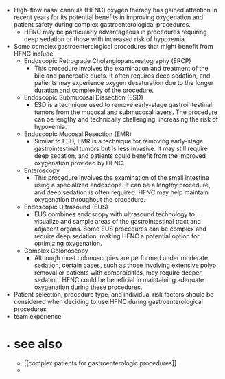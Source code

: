 - High-flow nasal cannula (HFNC) oxygen therapy has gained attention in recent years for its potential benefits in improving oxygenation and patient safety during complex gastroenterological procedures.
	- HFNC may be particularly advantageous in procedures requiring deep sedation or those with increased risk of hypoxemia.
- Some complex gastroenterological procedures that might benefit from HFNC include
	- Endoscopic Retrograde Cholangiopancreatography (ERCP)
		- This procedure involves the examination and treatment of the bile and pancreatic ducts. It often requires deep sedation, and patients may experience oxygen desaturation due to the longer duration and complexity of the procedure.
	- Endoscopic Submucosal Dissection (ESD)
		- ESD is a technique used to remove early-stage gastrointestinal tumors from the mucosal and submucosal layers. The procedure can be lengthy and technically challenging, increasing the risk of hypoxemia.
	- Endoscopic Mucosal Resection (EMR)
		- Similar to ESD, EMR is a technique for removing early-stage gastrointestinal tumors but is less invasive. It may still require deep sedation, and patients could benefit from the improved oxygenation provided by HFNC.
	- Enteroscopy
		- This procedure involves the examination of the small intestine using a specialized endoscope. It can be a lengthy procedure, and deep sedation is often required. HFNC may help maintain oxygenation throughout the procedure.
	- Endoscopic Ultrasound (EUS)
		- EUS combines endoscopy with ultrasound technology to visualize and sample areas of the gastrointestinal tract and adjacent organs. Some EUS procedures can be complex and require deep sedation, making HFNC a potential option for optimizing oxygenation.
	- Complex Colonoscopy
		- Although most colonoscopies are performed under moderate sedation, certain cases, such as those involving extensive polyp removal or patients with comorbidities, may require deeper sedation. HFNC could be beneficial in maintaining adequate oxygenation during these procedures.
- Patient selection, procedure type, and individual risk factors should be considered when deciding to use HFNC during gastroenterological procedures
- team experience
- # see also
	- [[complex patients for gastroenterologic procedures]]
	-